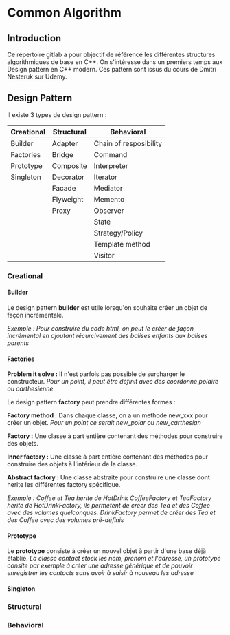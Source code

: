 # Common Algorithm

## Introduction

Ce répertoire gitlab a pour objectif de référencé les différentes structures algorithmiques de base en C++.
On s'intéresse dans un premiers temps aux Design pattern en C++ modern. Ces pattern sont issus du cours de Dmitri Nesteruk sur Udemy.

## Design Pattern

Il existe 3 types de design pattern :


| Creational | Structural | Behavioral             |
| ---------- | ---------- | ---------------------- |
| Builder    | Adapter    | Chain of resposibility |
| Factories  | Bridge     | Command                |
| Prototype  | Composite  | Interpreter            |
| Singleton  | Decorator  | Iterator               |
|            | Facade     | Mediator               |
|            | Flyweight  | Memento                |
|            | Proxy      | Observer               |
|            |            | State                  |
|            |            | Strategy/Policy        |
|            |            | Template method        |
|            |            | Visitor                |

### Creational

#### Builder

Le design pattern **builder** est utile lorsqu'on souhaite créer un objet de façon incrémentale.

*Exemple : Pour construire du code html, on peut le créer de façon incrémental en ajoutant récurcivement des balises enfants aux balises parents*

#### Factories

**Problem it solve :** Il n'est parfois pas possible de surcharger le constructeur. *Pour un point, il peut être définit avec des coordonné polaire ou carthesienne*

Le design pattern **factory** peut prendre différentes formes :

**Factory method :** Dans chaque classe, on a un methode new_xxx pour créer un objet. *Pour un point ce serait new_polar ou new_carthesian*

**Factory :** Une classe à part entière contenant des méthodes pour construire des objets.

**Inner factory :** Une classe à part entière contenant des méthodes pour construire des objets à l'intérieur de la classe.

**Abstract factory :** Une classe abstraite pour construire une classe dont herite les différentes factory spécifique. 

*Exemple : Coffee et Tea herite de HotDrink*
*CoffeeFactory et TeaFactory herite de HotDrinkFactory, ils permetent de créer des Tea et des Coffee avec des volumes quelconques.*
*DrinkFactory permet de créer des Tea et des Coffee avec des volumes pré-définis*

#### Prototype

Le **prototype** consiste à créer un nouvel objet à partir d'une base déjà établie. *La classe contact stock les nom, prenom et l'adresse, un prototype consite par exemple à créer une adresse générique et de pouvoir enregistrer les contacts sans avoir à saisir à nouveau les adresse*

#### Singleton

### Structural

### Behavioral
